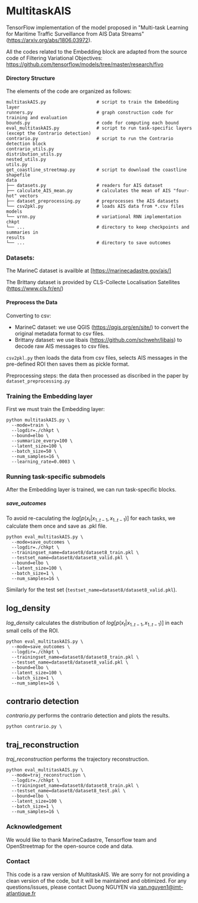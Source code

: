 # MultitaskAIS

TensorFlow implementation of the model proposed in "Multi-task Learning for Maritime Traffic Surveillance from AIS Data Streams" (https://arxiv.org/abs/1806.03972).

All the codes related to the Embedding block are adapted from the source code of Filtering Variational Objectives:
https://github.com/tensorflow/models/tree/master/research/fivo

#### Directory Structure
The elements of the code are organized as follows:

```
multitaskAIS.py                   # script to train the Embedding layer
runners.py                        # graph construction code for training and evaluation
bounds.py                         # code for computing each bound
eval_multitaskAIS.py              # script to run task-specific layers (except the Contrario detection)
contrario.py                      # script to run the Contrario detection block
contrario_utils.py
distribution_utils.py
nested_utils.py
utils.py
get_coastline_streetmap.py        # script to download the coastline shapefile
data
├── datasets.py                   # readers for AIS dataset
├── calculate_AIS_mean.py         # calculates the mean of AIS "four-hot" vectors
├── dataset_preprocessing.py      # preprocesses the AIS datasets
└── csv2pkl.py                    # loads AIS data from *.csv files 
models
└── vrnn.py                       # variational RNN implementation
chkpt
└── ...                           # directory to keep checkpoints and summaries in
results
└── ...                           # directory to save outcomes
```

### Datasets:

The MarineC dataset is availble at [https://marinecadastre.gov/ais/]

The Brittany dataset is provided by CLS-Collecte Localisation Satellites (https://www.cls.fr/en/)


#### Preprocess the Data

Converting to csv:
* MarineC dataset: we use QGIS (https://qgis.org/en/site/) to convert the original metadata format to csv files.
* Brittany dataset: we use libais (https://github.com/schwehr/libais) to decode raw AIS messages to csv files.

`csv2pkl.py` then loads the data from csv files, selects AIS messages in the pre-defined ROI then saves them as pickle format.

Preprocessing steps: the data then processed as discribed in the paper by `dataset_preprocessing.py`

### Training the Embedding layer

First we must train the Embedding layer:
```
python multitaskAIS.py \
  --mode=train \
  --logdir=./chkpt \
  --bound=elbo \
  --summarize_every=100 \
  --latent_size=100 \
  --batch_size=50 \
  --num_samples=16 \
  --learning_rate=0.0003 \
```

### Running task-specific submodels

After the Embedding layer is trained, we can run task-specific blocks.

##### save_outcomes
To avoid re-caculating the $log[p(x_t|x_{1..t-1},x_{1..t-1})]$ for each tasks, we calculate them once and save as .pkl file. 
```
python eval_multitaskAIS.py \
  --mode=save_outcomes \
  --logdir=./chkpt \
  --trainingset_name=dataset8/dataset8_train.pkl \
  --testset_name=dataset8/dataset8_valid.pkl \
  --bound=elbo \
  --latent_size=100 \
  --batch_size=1 \
  --num_samples=16 \
``` 
Similarly for the test set (```testset_name=dataset8/dataset8_valid.pkl```).

## log_density
*log_density* calculates the distribution of $log[p(x_t|x_{1..t-1},x_{1..t-1})]$ in each small cells of the ROI.
```
python eval_multitaskAIS.py \
  --mode=save_outcomes \
  --logdir=./chkpt \
  --trainingset_name=dataset8/dataset8_train.pkl \
  --testset_name=dataset8/dataset8_valid.pkl \
  --bound=elbo \
  --latent_size=100 \
  --batch_size=1 \
  --num_samples=16 \
``` 

## contrario detection
*contrario.py* performs the contrario detection and plots the results.
```
python contrario.py \
``` 
## traj_reconstruction
*traj_reconstruction* performs the trajectory reconstruction.
```
python eval_multitaskAIS.py \
  --mode=traj_reconstruction \
  --logdir=./chkpt \
  --trainingset_name=dataset8/dataset8_train.pkl \
  --testset_name=dataset8/dataset8_test.pkl \
  --bound=elbo \
  --latent_size=100 \
  --batch_size=1 \
  --num_samples=16 \
``` 


### Acknowledgement

We would like to thank MarineCadastre, Tensorflow team and OpenStreetmap for the open-source code and data.


### Contact

This code is a raw version of MultitaskAIS. We are sorry for not providing a clean version of the code, but it will be maintained and obtimized.
For any questions/issues, please contact Duong NGUYEN via van.nguyen1@imt-atlantique.fr
